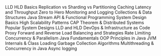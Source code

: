 LLD HLD Basics
Replication vs Sharding vs Partitioning
Caching
Latency and Throughput Zero to Hero
Monitoring and Logging
Collections & Data Structures
Java Stream API & Functional Programming
System Design Basics
High Scalability Patterns
CAP Theorem & Distributed Systems
Popular System Designs LLD and HLD
DevOps & Infrastructure as Code
Proxy Forward and Reverse
Load Balancing and Strategies
Rate Limiting
Concurrency & Parallelism
Java Fundamentals
OOP Principles in Java
JVM Internals & Class Loading
Garbage Collection Algorithms
Multithreading & Concurrency in Java
Async logging
